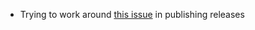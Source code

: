 * Trying to work around [this issue](https://github.com/Microsoft/azure-pipelines-tasks/issues/4958) in publishing releases